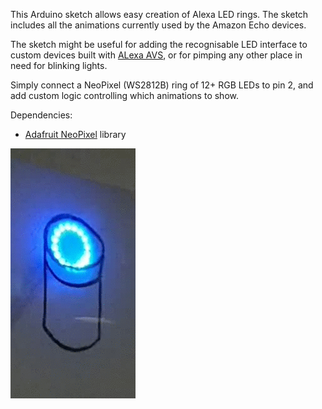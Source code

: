 This Arduino sketch allows easy creation of Alexa LED rings.
The sketch includes all the animations currently used by the
Amazon Echo devices.

The sketch might be useful for adding the recognisable LED
interface to custom devices built with
[ALexa AVS](https://developer.amazon.com/alexa-voice-service),
or for pimping any other place in need for blinking lights.

Simply connect a NeoPixel (WS2812B) ring of 12+ RGB LEDs to
pin 2, and add custom logic controlling which animations to
show.

Dependencies:
- [Adafruit NeoPixel](https://github.com/adafruit/Adafruit_NeoPixel) library


![example animation](ring-animation.gif)
